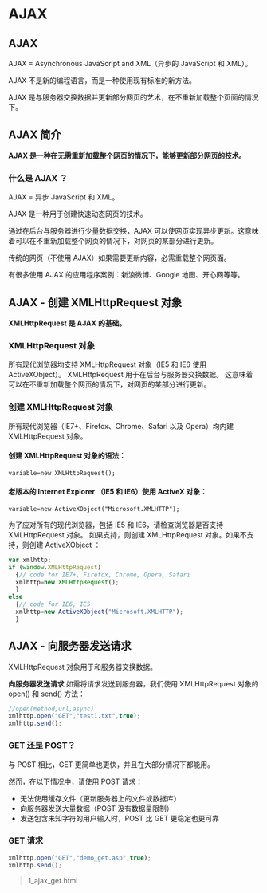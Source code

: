 # AJAX

## AJAX

AJAX = Asynchronous JavaScript and XML（异步的 JavaScript 和 XML）。

AJAX 不是新的编程语言，而是一种使用现有标准的新方法。

AJAX 是与服务器交换数据并更新部分网页的艺术，在不重新加载整个页面的情况下。

## AJAX 简介

**AJAX 是一种在无需重新加载整个网页的情况下，能够更新部分网页的技术。**

### 什么是 AJAX ？

AJAX = 异步 JavaScript 和 XML。

AJAX 是一种用于创建快速动态网页的技术。

通过在后台与服务器进行少量数据交换，AJAX 可以使网页实现异步更新。这意味着可以在不重新加载整个网页的情况下，对网页的某部分进行更新。

传统的网页（不使用 AJAX）如果需要更新内容，必需重载整个网页面。

有很多使用 AJAX 的应用程序案例：新浪微博、Google 地图、开心网等等。

## AJAX - 创建 XMLHttpRequest 对象

**XMLHttpRequest 是 AJAX 的基础。**

### XMLHttpRequest 对象

所有现代浏览器均支持 XMLHttpRequest 对象（IE5 和 IE6 使用 ActiveXObject）。
XMLHttpRequest 用于在后台与服务器交换数据。
这意味着可以在不重新加载整个网页的情况下，对网页的某部分进行更新。

### 创建 XMLHttpRequest 对象

所有现代浏览器（IE7+、Firefox、Chrome、Safari 以及 Opera）均内建 XMLHttpRequest 对象。

#### 创建 XMLHttpRequest 对象的语法：

`variable=new XMLHttpRequest();`

#### 老版本的 Internet Explorer （IE5 和 IE6）使用 ActiveX 对象：

`variable=new ActiveXObject("Microsoft.XMLHTTP");`

为了应对所有的现代浏览器，包括 IE5 和 IE6，请检查浏览器是否支持 XMLHttpRequest 对象。
如果支持，则创建 XMLHttpRequest 对象。如果不支持，则创建 ActiveXObject ：
```javascript
var xmlhttp;
if (window.XMLHttpRequest)
  {// code for IE7+, Firefox, Chrome, Opera, Safari
  xmlhttp=new XMLHttpRequest();
  }
else
  {// code for IE6, IE5
  xmlhttp=new ActiveXObject("Microsoft.XMLHTTP");
  }
```

## AJAX - 向服务器发送请求

XMLHttpRequest 对象用于和服务器交换数据。

**向服务器发送请求**
如需将请求发送到服务器，我们使用 XMLHttpRequest 对象的 open() 和 send() 方法：

```javascript
//open(method,url,async)
xmlhttp.open("GET","test1.txt",true);
xmlhttp.send();
```

### GET 还是 POST？

与 POST 相比，GET 更简单也更快，并且在大部分情况下都能用。

然而，在以下情况中，请使用 POST 请求：

- 无法使用缓存文件（更新服务器上的文件或数据库）
- 向服务器发送大量数据（POST 没有数据量限制）
- 发送包含未知字符的用户输入时，POST 比 GET 更稳定也更可靠

### GET 请求

```javascript
xmlhttp.open("GET","demo_get.asp",true);
xmlhttp.send();
```

> 1_ajax_get.html